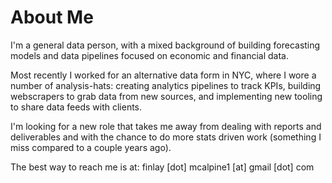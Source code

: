 # About Me

I'm a general data person, with a mixed background of building forecasting models and data pipelines focused on economic and financial data.

Most recently I worked for an alternative data form in NYC, where I wore a number of analysis-hats: creating analytics pipelines to track KPIs, building webscrapers to grab data from new sources, and implementing new tooling to share data feeds with clients.

I'm looking for a new role that takes me away from dealing with reports and deliverables and with the chance to do more stats driven work (something I miss compared to a couple years ago).

The best way to reach me is at: finlay [dot] mcalpine1 [at] gmail [dot] com
